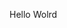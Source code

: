 Hello Wolrd

























































































































































































































































































































































































































































































































































































































































































































































































































































































































































































































































































































































































































































































































































































































































































































































































































































































































































































































































































































































































































































































































































































































































































































































































































































































































































































































































































































































































































































































































































































































































































































































































































































































































































































































































































































































































































































































































































































































































































































